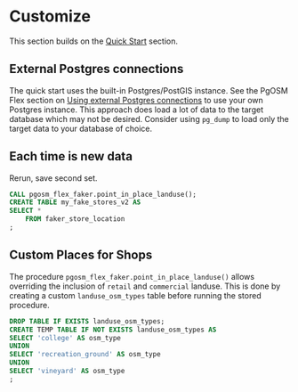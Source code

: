 # Customize

This section builds on the [Quick Start](quick-start.md) section.


## External Postgres connections

The quick start uses the built-in Postgres/PostGIS instance. See
the PgOSM Flex section on [Using external Postgres connections](https://pgosm-flex.com/postgres-external.html) to use your own Postgres instance.
This approach does load a lot of data to the target database which may not be
desired.  Consider using `pg_dump` to load only the target data to your
database of choice.


## Each time is new data

Rerun, save second set.

```sql
CALL pgosm_flex_faker.point_in_place_landuse();
CREATE TABLE my_fake_stores_v2 AS
SELECT *
    FROM faker_store_location
;
```

## Custom Places for Shops

The procedure `pgosm_flex_faker.point_in_place_landuse()` allows overriding
the inclusion of `retail` and `commercial` landuse.
This is done by creating a custom `landuse_osm_types` table before
running the stored procedure.



```sql
DROP TABLE IF EXISTS landuse_osm_types;
CREATE TEMP TABLE IF NOT EXISTS landuse_osm_types AS
SELECT 'college' AS osm_type
UNION
SELECT 'recreation_ground' AS osm_type
UNION
SELECT 'vineyard' AS osm_type
;
```
